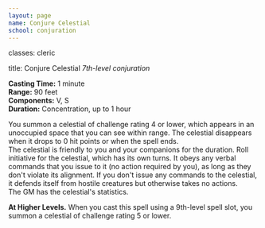 ```yaml
---
layout: page
name: Conjure Celestial
school: conjuration
---
```

classes: cleric

title: Conjure Celestial 
_7th-level conjuration_ 

**Casting Time:** 1 minute    
**Range:** 90 feet    
**Components:** V, S    
**Duration:** Concentration, up to 1 hour 

You summon a celestial of challenge rating 4 or lower, which appears in an unoccupied space that you can see within range. The celestial disappears when it drops to 0 hit points or when the spell ends.    
The celestial is friendly to you and your companions for the duration. Roll initiative for the celestial, which has its own turns. It obeys any verbal commands that you issue to it (no action required by you), as long as they don't violate its alignment. If you don't issue any commands to the celestial, it defends itself from hostile creatures but otherwise takes no actions.    
The GM has the celestial's statistics. 

**At Higher Levels.** When you cast this spell using a 9th-level spell slot, you summon a celestial of challenge rating 5 or lower. 